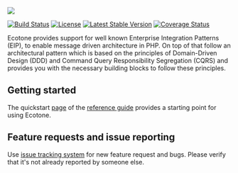 <p align="left"><a href="https://ecotone.tech" target="_blank">
    <img src="https://github.com/ecotoneframework/ecotone/blob/master/ecotone_small.jpg?raw=true">
</a></p>

[![Build Status](https://travis-ci.org/ecotoneframework/ecotone.svg?branch=master)](https://travis-ci.org/ecotoneframework/ecotone)
[![License](https://poser.pugx.org/ecotone/ecotone/license)](https://packagist.org/packages/ecotone/ecotone)
[![Latest Stable Version](https://poser.pugx.org/ecotone/ecotone/v/stable)](https://packagist.org/packages/ecotone/ecotone)
[![Coverage Status](https://coveralls.io/repos/github/ecotoneframework/ecotone/badge.svg?branch=master)](https://coveralls.io/github/ecotoneframework/ecotone?branch=master)

Ecotone provides support for well known Enterprise Integration Patterns (EIP), to enable message driven architecture in PHP. On top of that follow an architectural pattern which is based on the principles of Domain-Driven Design (DDD) and Command Query Responsibility Segregation (CQRS) and provides you with the necessary building blocks to follow these principles.

## Getting started

The quickstart [page](https://docs.ecotone.tech/quick-start) of the 
[reference guide](https://docs.ecotone.tech) provides a starting point for using Ecotone.

## Feature requests and issue reporting

Use [issue tracking system](https://github.com/ecotoneframework/ecotone/issues) for new feature request and bugs. 
Please verify that it's not already reported by someone else.
